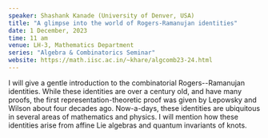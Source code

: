 ```yaml
---
speaker: Shashank Kanade (University of Denver, USA)
title: "A glimpse into the world of Rogers-Ramanujan identities"
date: 1 December, 2023
time: 11 am
venue: LH-3, Mathematics Department
series: "Algebra & Combinatorics Seminar"
website: https://math.iisc.ac.in/~khare/algcomb23-24.html
---
```


I will give a gentle introduction to the combinatorial Rogers--Ramanujan identities.
While these identities are over a century old, and have many proofs, the first
representation-theoretic proof was given by Lepowsky and Wilson about four decades
ago. Now-a-days, these identities are ubiquitous in several areas of mathematics and
physics. I will mention how these identities arise from affine Lie algebras and
quantum invariants of knots.
